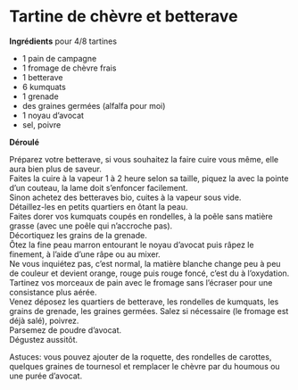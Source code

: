 # Tartine de chèvre et betterave

**Ingrédients**
pour 4/8 tartines  

* 1 pain de campagne
* 1 fromage de chèvre frais
* 1 betterave
* 6 kumquats
* 1 grenade
* des graines germées (alfalfa pour moi)
* 1 noyau d’avocat
* sel, poivre

**Déroulé**  

Préparez votre betterave, si vous souhaitez la faire cuire vous même, elle aura bien plus de saveur.  
Faites la cuire à la vapeur 1 à 2 heure selon sa taille, piquez la avec la pointe d’un couteau, la lame doit s’enfoncer facilement.  
Sinon achetez des betteraves bio, cuites à la vapeur sous vide.  
Détaillez-les en petits quartiers en ôtant la peau.  
Faites dorer vos kumquats coupés en rondelles, à la poêle sans matière grasse (avec une poêle qui n’accroche pas).  
Décortiquez les grains de la grenade.  
Ôtez la fine peau marron entourant le noyau d’avocat puis râpez le finement, à l’aide d’une râpe ou au mixer.  
Ne vous inquiétez pas, c’est normal, la matière blanche change peu à peu de couleur et devient orange, rouge puis rouge foncé, c’est du à l’oxydation.  
Tartinez vos morceaux de pain avec le fromage sans l’écraser pour une consistance plus aérée.  
Venez déposez les quartiers de betterave, les rondelles de kumquats, les grains de grenade, les graines germées. Salez si nécessaire (le fromage est déjà salé), poivrez.  
Parsemez de poudre d’avocat.  
Dégustez aussitôt.  

Astuces: vous pouvez ajouter de la roquette, des rondelles de carottes, quelques graines de tournesol et remplacer le chèvre par du houmous ou une purée d’avocat.